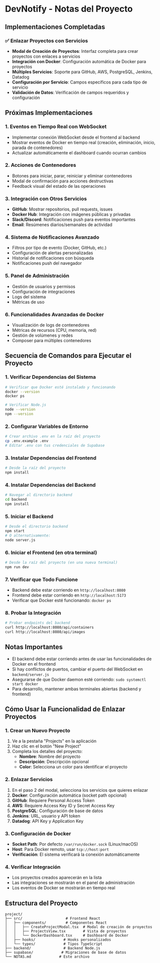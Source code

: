 # DevNotify - Notas del Proyecto

## Implementaciones Completadas

### ✅ Enlazar Proyectos con Servicios
- **Modal de Creación de Proyectos**: Interfaz completa para crear proyectos con enlaces a servicios
- **Integración con Docker**: Configuración automática de Docker para proyectos
- **Múltiples Servicios**: Soporte para GitHub, AWS, PostgreSQL, Jenkins, Datadog
- **Configuración por Servicio**: Campos específicos para cada tipo de servicio
- **Validación de Datos**: Verificación de campos requeridos y configuración

## Próximas Implementaciones

### 1. Eventos en Tiempo Real con WebSocket
- Implementar conexión WebSocket desde el frontend al backend
- Mostrar eventos de Docker en tiempo real (creación, eliminación, inicio, parada de contenedores)
- Actualizar automáticamente el dashboard cuando ocurran cambios

### 2. Acciones de Contenedores
- Botones para iniciar, parar, reiniciar y eliminar contenedores
- Modal de confirmación para acciones destructivas
- Feedback visual del estado de las operaciones

### 3. Integración con Otros Servicios
- **GitHub**: Mostrar repositorios, pull requests, issues
- **Docker Hub**: Integración con imágenes públicas y privadas
- **Slack/Discord**: Notificaciones push para eventos importantes
- **Email**: Resúmenes diarios/semanales de actividad

### 4. Sistema de Notificaciones Avanzado
- Filtros por tipo de evento (Docker, GitHub, etc.)
- Configuración de alertas personalizadas
- Historial de notificaciones con búsqueda
- Notificaciones push del navegador

### 5. Panel de Administración
- Gestión de usuarios y permisos
- Configuración de integraciones
- Logs del sistema
- Métricas de uso

### 6. Funcionalidades Avanzadas de Docker
- Visualización de logs de contenedores
- Métricas de recursos (CPU, memoria, red)
- Gestión de volúmenes y redes
- Composer para múltiples contenedores

## Secuencia de Comandos para Ejecutar el Proyecto

### 1. Verificar Dependencias del Sistema
```bash
# Verificar que Docker esté instalado y funcionando
docker --version
docker ps

# Verificar Node.js
node --version
npm --version
```

### 2. Configurar Variables de Entorno
```bash
# Crear archivo .env en la raíz del proyecto
cp .env.example .env
# Editar .env con tus credenciales de Supabase
```

### 3. Instalar Dependencias del Frontend
```bash
# Desde la raíz del proyecto
npm install
```

### 4. Instalar Dependencias del Backend
```bash
# Navegar al directorio backend
cd backend
npm install
```

### 5. Iniciar el Backend
```bash
# Desde el directorio backend
npm start
# O alternativamente:
node server.js
```

### 6. Iniciar el Frontend (en otra terminal)
```bash
# Desde la raíz del proyecto (en una nueva terminal)
npm run dev
```

### 7. Verificar que Todo Funcione
- Backend debe estar corriendo en `http://localhost:8080`
- Frontend debe estar corriendo en `http://localhost:5173`
- Verificar que Docker esté funcionando: `docker ps`

### 8. Probar la Integración
```bash
# Probar endpoints del backend
curl http://localhost:8080/api/containers
curl http://localhost:8080/api/images
```

## Notas Importantes

- El backend debe estar corriendo antes de usar las funcionalidades de Docker en el frontend
- Si hay conflictos de puertos, cambiar el puerto del WebSocket en `backend/server.js`
- Asegurarse de que Docker daemon esté corriendo: `sudo systemctl start docker`
- Para desarrollo, mantener ambas terminales abiertas (backend y frontend)

## Cómo Usar la Funcionalidad de Enlazar Proyectos

### 1. Crear un Nuevo Proyecto
1. Ve a la pestaña "Projects" en la aplicación
2. Haz clic en el botón "New Project"
3. Completa los detalles del proyecto:
   - **Nombre**: Nombre del proyecto
   - **Descripción**: Descripción opcional
   - **Color**: Selecciona un color para identificar el proyecto

### 2. Enlazar Servicios
1. En el paso 2 del modal, selecciona los servicios que quieres enlazar
2. **Docker**: Configuración automática (socket path opcional)
3. **GitHub**: Requiere Personal Access Token
4. **AWS**: Requiere Access Key ID y Secret Access Key
5. **PostgreSQL**: Configuración de base de datos
6. **Jenkins**: URL, usuario y API token
7. **Datadog**: API Key y Application Key

### 3. Configuración de Docker
- **Socket Path**: Por defecto `/var/run/docker.sock` (Linux/macOS)
- **Host**: Para Docker remoto, usar `tcp://host:port`
- **Verificación**: El sistema verificará la conexión automáticamente

### 4. Verificar Integración
- Los proyectos creados aparecerán en la lista
- Las integraciones se mostrarán en el panel de administración
- Los eventos de Docker se mostrarán en tiempo real

## Estructura del Proyecto
```
project/
├── src/                    # Frontend React
│   ├── components/         # Componentes React
│   │   ├── CreateProjectModal.tsx  # Modal de creación de proyectos
│   │   ├── ProjectsView.tsx        # Vista de proyectos
│   │   └── DockerDashboard.tsx     # Dashboard de Docker
│   ├── hooks/             # Hooks personalizados
│   └── types/             # Tipos TypeScript
├── backend/               # Backend Node.js
├── supabase/             # Migraciones de base de datos
└── NOTAS.md             # Este archivo
``` 